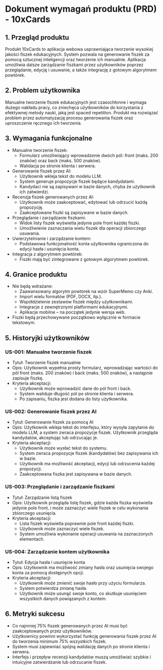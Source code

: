 # Dokument wymagań produktu (PRD) - 10xCards

## 1. Przegląd produktu

Produkt 10xCards to aplikacja webowa usprawniająca tworzenie wysokiej jakości fiszek edukacyjnych. System pozwala na generowanie fiszek za pomocą sztucznej inteligencji oraz tworzenie ich manualnie. Aplikacja umożliwia dalsze zarządzanie fiszkami przez użytkowników poprzez przeglądanie, edycję i usuwanie, a także integrację z gotowym algorytmem powtórek.

## 2. Problem użytkownika

Manualne tworzenie fiszek edukacyjnych jest czasochłonne i wymaga dużego nakładu pracy, co zniechęca użytkowników do korzystania z efektywnej metody nauki, jaką jest spaced repetition. Produkt ma rozwiązać problem przez automatyzację procesu generowania fiszek oraz uproszczenie ręcznego ich tworzenia.

## 3. Wymagania funkcjonalne

- Manualne tworzenie fiszek:
    - Formularz umożliwiający wprowadzenie dwóch pól: front (maks. 200 znaków) oraz back (maks. 500 znaków).
    - Walidacja po stronie klienta i serwera.
- Generowanie fiszek przez AI:
    - Użytkownik wkleja tekst do modelu LLM.
    - System generuje propozycje fiszek będące kandydatami.
    - Kandydaci nie są zapisywani w bazie danych, chyba że użytkownik ich zatwierdzi.
- Recenzja fiszek generowanych przez AI:
    - Użytkownik może zaakceptować, edytować lub odrzucić każdą propozycję.
    - Zaakceptowane fiszki są zapisywane w bazie danych.
- Przeglądanie i zarządzanie fiszkami:
    - Widok listy fiszek wyświetla jedynie pole front każdej fiszki.
    - Umożliwienie zaznaczania wielu fiszek dla operacji zbiorczego usuwania.
- Uwierzytelnianie i zarządzanie kontem:
    - Podstawowa funkcjonalność konta użytkownika ograniczona do edycji hasła i usunięcia konta.
- Integracja z algorytmem powtórek:
    - Fiszki mają być zintegrowane z gotowym algorytmem powtórek.

## 4. Granice produktu

- Nie będą wdrażane:
    - Zaawansowany algorytm powtórek na wzór SuperMemo czy Anki.
    - Import wielu formatów (PDF, DOCX, itp.).
    - Współdzielenie zestawów fiszek między użytkownikami.
    - Integracje z zewnętrznymi platformami edukacyjnymi.
    - Aplikacje mobilne – na początek jedynie wersja web.
- Fiszki będą przechowywane początkowo wyłącznie w formacie tekstowym.

## 5. Historyjki użytkowników

### US-001: Manualne tworzenie fiszek

- Tytuł: Tworzenie fiszek manualnie
- Opis: Użytkownik wypełnia prosty formularz, wprowadzając wartości do pól front (maks. 200 znaków) i back (maks. 500 znaków), a następnie zapisuje fiszkę.
- Kryteria akceptacji:
    - Użytkownik może wprowadzić dane do pól front i back.
    - System waliduje długość pól po stronie klienta i serwera.
    - Po zapisaniu, fiszka jest dodana do listy użytkownika.

### US-002: Generowanie fiszek przez AI

- Tytuł: Generowanie fiszek za pomocą AI
- Opis: Użytkownik wkleja tekst do interfejsu, który wysyła zapytanie do modelu LLM, a system zwraca propozycje fiszek. Użytkownik przegląda kandydatów, akceptując lub odrzucając je.
- Kryteria akceptacji:
    - Użytkownik może wysłać tekst do systemu.
    - System zwraca propozycje fiszek (kandydatów) bez zapisywania ich w bazie.
    - Użytkownik ma możliwość akceptacji, edycji lub odrzucenia każdej propozycji.
    - Zaakceptowana fiszka jest zapisywana w bazie danych.

### US-003: Przeglądanie i zarządzanie fiszkami

- Tytuł: Zarządzanie listą fiszek
- Opis: Użytkownik przegląda listę fiszek, gdzie każda fiszka wyświetla jedynie pole front, i może zaznaczyć wiele fiszek w celu wykonania zbiorczego usunięcia.
- Kryteria akceptacji:
    - Lista fiszek wyświetla poprawnie pole front każdej fiszki.
    - Użytkownik może zaznaczyć wiele fiszek.
    - System umożliwia wykonanie operacji usuwania na zaznaczonych elementach.

### US-004: Zarządzanie kontem użytkownika

- Tytuł: Edycja hasła i usunięcie konta
- Opis: Użytkownik ma możliwość zmiany hasła oraz usunięcia swojego konta za pomocą dostępnych opcji.
- Kryteria akceptacji:
    - Użytkownik może zmienić swoje hasło przy użyciu formularza.
    - System potwierdza zmianę hasła.
    - Użytkownik może usunąć swoje konto, co skutkuje usunięciem wszystkich danych powiązanych z kontem.

## 6. Metryki sukcesu

- Co najmniej 75% fiszek generowanych przez AI musi być zaakceptowanych przez użytkowników.
- Użytkownicy powinni wykorzystać funkcję generowania fiszek przez AI do tworzenia minimum 75% wszystkich fiszek.
- System musi zapewniać spójną walidację danych po stronie klienta i serwera.
- Interfejs i przepływ recenzji kandydatów muszą umożliwiać szybkie i intuicyjne zatwierdzanie lub odrzucanie fiszek.
